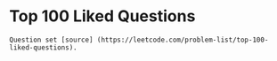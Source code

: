 # Top 100 Liked Questions

    Question set [source] (https://leetcode.com/problem-list/top-100-liked-questions).

